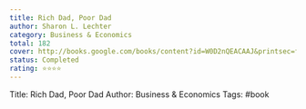 ```yaml
---
title: Rich Dad, Poor Dad
author: Sharon L. Lechter
category: Business & Economics
total: 182
cover: http://books.google.com/books/content?id=W0D2nQEACAAJ&printsec=frontcover&img=1&zoom=1&source=gbs_api
status: Completed
rating: ⭐⭐⭐⭐
---
```

Title: Rich Dad, Poor Dad
Author: Business & Economics
Tags: #book